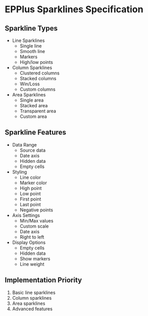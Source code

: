 # EPPlus Sparklines Specification

## Sparkline Types
- Line Sparklines
  - Single line
  - Smooth line
  - Markers
  - High/low points
- Column Sparklines
  - Clustered columns
  - Stacked columns
  - Win/Loss
  - Custom columns
- Area Sparklines
  - Single area
  - Stacked area
  - Transparent area
  - Custom area

## Sparkline Features
- Data Range
  - Source data
  - Date axis
  - Hidden data
  - Empty cells
- Styling
  - Line color
  - Marker color
  - High point
  - Low point
  - First point
  - Last point
  - Negative points
- Axis Settings
  - Min/Max values
  - Custom scale
  - Date axis
  - Right to left
- Display Options
  - Empty cells
  - Hidden data
  - Show markers
  - Line weight

## Implementation Priority
1. Basic line sparklines
2. Column sparklines
3. Area sparklines
4. Advanced features
